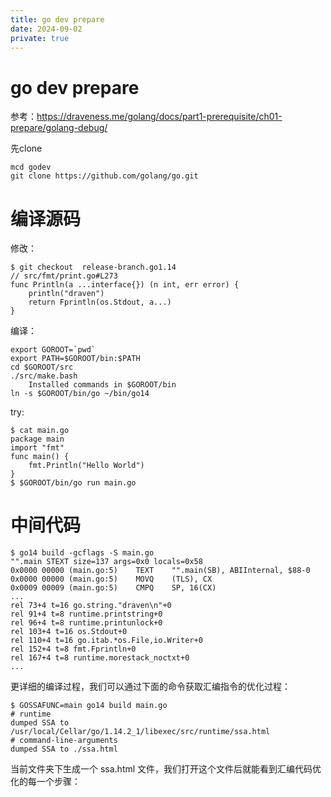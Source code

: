 ```yaml
---
title: go dev prepare
date: 2024-09-02
private: true
---
```

# go dev prepare
参考：https://draveness.me/golang/docs/part1-prerequisite/ch01-prepare/golang-debug/

先clone 

    mcd godev
    git clone https://github.com/golang/go.git

# 编译源码
修改：

    
    $ git checkout  release-branch.go1.14
    // src/fmt/print.go#L273
    func Println(a ...interface{}) (n int, err error) {
        println("draven")
        return Fprintln(os.Stdout, a...)
    }

编译：

    export GOROOT=`pwd`
    export PATH=$GOROOT/bin:$PATH
    cd $GOROOT/src
    ./src/make.bash
        Installed commands in $GOROOT/bin
    ln -s $GOROOT/bin/go ~/bin/go14

try:

    $ cat main.go
    package main
    import "fmt"
    func main() {
        fmt.Println("Hello World")
    }
    $ $GOROOT/bin/go run main.go

# 中间代码

    $ go14 build -gcflags -S main.go
    "".main STEXT size=137 args=0x0 locals=0x58
	0x0000 00000 (main.go:5)	TEXT	"".main(SB), ABIInternal, $88-0
	0x0000 00000 (main.go:5)	MOVQ	(TLS), CX
	0x0009 00009 (main.go:5)	CMPQ	SP, 16(CX)
    ...
    rel 73+4 t=16 go.string."draven\n"+0
	rel 91+4 t=8 runtime.printstring+0
	rel 96+4 t=8 runtime.printunlock+0
	rel 103+4 t=16 os.Stdout+0
	rel 110+4 t=16 go.itab.*os.File,io.Writer+0
	rel 152+4 t=8 fmt.Fprintln+0
	rel 167+4 t=8 runtime.morestack_noctxt+0
    ...

更详细的编译过程，我们可以通过下面的命令获取汇编指令的优化过程：

    $ GOSSAFUNC=main go14 build main.go
    # runtime
    dumped SSA to /usr/local/Cellar/go/1.14.2_1/libexec/src/runtime/ssa.html
    # command-line-arguments
    dumped SSA to ./ssa.html

当前文件夹下生成一个 ssa.html 文件，我们打开这个文件后就能看到汇编代码优化的每一个步骤：